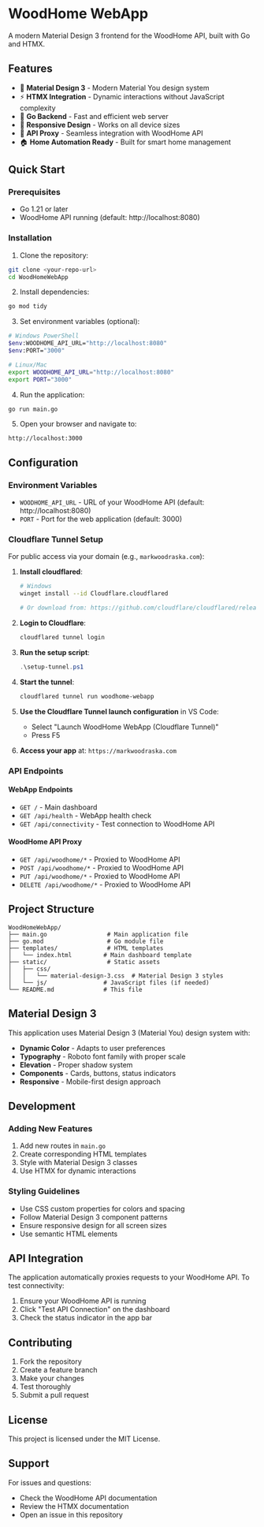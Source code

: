 # WoodHome WebApp

A modern Material Design 3 frontend for the WoodHome API, built with Go and HTMX.

## Features

- 🎨 **Material Design 3** - Modern Material You design system
- ⚡ **HTMX Integration** - Dynamic interactions without JavaScript complexity
- 🚀 **Go Backend** - Fast and efficient web server
- 📱 **Responsive Design** - Works on all device sizes
- 🔌 **API Proxy** - Seamless integration with WoodHome API
- 🏠 **Home Automation Ready** - Built for smart home management

## Quick Start

### Prerequisites

- Go 1.21 or later
- WoodHome API running (default: http://localhost:8080)

### Installation

1. Clone the repository:
```bash
git clone <your-repo-url>
cd WoodHomeWebApp
```

2. Install dependencies:
```bash
go mod tidy
```

3. Set environment variables (optional):
```bash
# Windows PowerShell
$env:WOODHOME_API_URL="http://localhost:8080"
$env:PORT="3000"

# Linux/Mac
export WOODHOME_API_URL="http://localhost:8080"
export PORT="3000"
```

4. Run the application:
```bash
go run main.go
```

5. Open your browser and navigate to:
```
http://localhost:3000
```

## Configuration

### Environment Variables

- `WOODHOME_API_URL` - URL of your WoodHome API (default: http://localhost:8080)
- `PORT` - Port for the web application (default: 3000)

### Cloudflare Tunnel Setup

For public access via your domain (e.g., `markwoodraska.com`):

1. **Install cloudflared**:
   ```bash
   # Windows
   winget install --id Cloudflare.cloudflared
   
   # Or download from: https://github.com/cloudflare/cloudflared/releases
   ```

2. **Login to Cloudflare**:
   ```bash
   cloudflared tunnel login
   ```

3. **Run the setup script**:
   ```powershell
   .\setup-tunnel.ps1
   ```

4. **Start the tunnel**:
   ```bash
   cloudflared tunnel run woodhome-webapp
   ```

5. **Use the Cloudflare Tunnel launch configuration** in VS Code:
   - Select "Launch WoodHome WebApp (Cloudflare Tunnel)"
   - Press F5

6. **Access your app** at: `https://markwoodraska.com`

### API Endpoints

#### WebApp Endpoints
- `GET /` - Main dashboard
- `GET /api/health` - WebApp health check
- `GET /api/connectivity` - Test connection to WoodHome API

#### WoodHome API Proxy
- `GET /api/woodhome/*` - Proxied to WoodHome API
- `POST /api/woodhome/*` - Proxied to WoodHome API
- `PUT /api/woodhome/*` - Proxied to WoodHome API
- `DELETE /api/woodhome/*` - Proxied to WoodHome API

## Project Structure

```
WoodHomeWebApp/
├── main.go                 # Main application file
├── go.mod                  # Go module file
├── templates/              # HTML templates
│   └── index.html         # Main dashboard template
├── static/                 # Static assets
│   ├── css/
│   │   └── material-design-3.css  # Material Design 3 styles
│   └── js/                # JavaScript files (if needed)
└── README.md              # This file
```

## Material Design 3

This application uses Material Design 3 (Material You) design system with:

- **Dynamic Color** - Adapts to user preferences
- **Typography** - Roboto font family with proper scale
- **Elevation** - Proper shadow system
- **Components** - Cards, buttons, status indicators
- **Responsive** - Mobile-first design approach

## Development

### Adding New Features

1. Add new routes in `main.go`
2. Create corresponding HTML templates
3. Style with Material Design 3 classes
4. Use HTMX for dynamic interactions

### Styling Guidelines

- Use CSS custom properties for colors and spacing
- Follow Material Design 3 component patterns
- Ensure responsive design for all screen sizes
- Use semantic HTML elements

## API Integration

The application automatically proxies requests to your WoodHome API. To test connectivity:

1. Ensure your WoodHome API is running
2. Click "Test API Connection" on the dashboard
3. Check the status indicator in the app bar

## Contributing

1. Fork the repository
2. Create a feature branch
3. Make your changes
4. Test thoroughly
5. Submit a pull request

## License

This project is licensed under the MIT License.

## Support

For issues and questions:
- Check the WoodHome API documentation
- Review the HTMX documentation
- Open an issue in this repository
